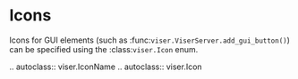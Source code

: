# Icons

Icons for GUI elements (such as :func:`viser.ViserServer.add_gui_button()`) can be
specified using the :class:`viser.Icon` enum.

<!-- prettier-ignore-start -->

.. autoclass:: viser.IconName
.. autoclass:: viser.Icon

<!-- prettier-ignore-end -->
